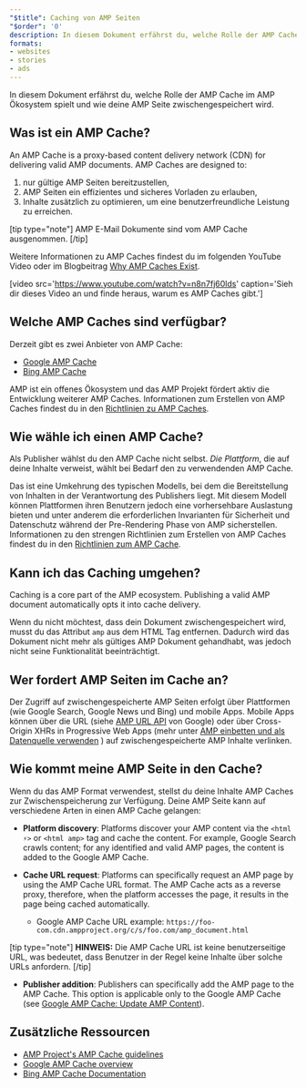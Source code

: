 ```yaml
---
"$title": Caching von AMP Seiten
"$order": '0'
description: In diesem Dokument erfährst du, welche Rolle der AMP Cache im AMP Ökosystem spielt und wie deine AMP Seite zwischengespeichert wird.
formats:
- websites
- stories
- ads
---
```


In diesem Dokument erfährst du, welche Rolle der AMP Cache im AMP Ökosystem spielt und wie deine AMP Seite zwischengespeichert wird.

## Was ist ein AMP Cache?

An AMP Cache is a proxy-based content delivery network (CDN) for delivering valid AMP documents. AMP Caches are designed to:

1. nur gültige AMP Seiten bereitzustellen,
2. AMP Seiten ein effizientes und sicheres Vorladen zu erlauben,
3. Inhalte zusätzlich zu optimieren, um eine benutzerfreundliche Leistung zu erreichen.

[tip type="note"] AMP E-Mail Dokumente sind vom AMP Cache ausgenommen. [/tip]

Weitere Informationen zu AMP Caches findest du im folgenden YouTube Video oder im Blogbeitrag [ Why AMP Caches Exist](https://medium.com/@pbakaus/why-amp-caches-exist-cd7938da2456).

[video src='https://www.youtube.com/watch?v=n8n7fj60lds' caption='Sieh dir dieses Video an und finde heraus, warum es AMP Caches gibt.']

## Welche AMP Caches sind verfügbar?

Derzeit gibt es zwei Anbieter von AMP Cache:

- [Google AMP Cache](https://developers.google.com/amp/cache/)
- [Bing AMP Cache](https://www.bing.com/webmaster/help/bing-amp-cache-bc1c884c)

AMP ist ein offenes Ökosystem und das AMP Projekt fördert aktiv die Entwicklung weiterer AMP Caches. Informationen zum Erstellen von AMP Caches findest du in den [Richtlinien zu AMP Caches](https://github.com/ampproject/amphtml/blob/master/spec/amp-cache-guidelines.md).

## Wie wähle ich einen AMP Cache?

Als Publisher wählst du den AMP Cache nicht selbst. *Die Plattform*, die auf deine Inhalte verweist, wählt bei Bedarf den zu verwendenden AMP Cache.

Das ist eine Umkehrung des typischen Modells, bei dem die Bereitstellung von Inhalten in der Verantwortung des Publishers liegt. Mit diesem Modell können Plattformen ihren Benutzern jedoch eine vorhersehbare Auslastung bieten und unter anderem die erforderlichen Invarianten für Sicherheit und Datenschutz während der Pre-Rendering Phase von AMP sicherstellen. Informationen zu den strengen Richtlinien zum Erstellen von AMP Caches findest du in den [Richtlinien zum AMP Cache](https://github.com/ampproject/amphtml/blob/master/spec/amp-cache-guidelines.md).

## Kann ich das Caching umgehen?

Caching is a core part of the AMP ecosystem. Publishing a valid AMP document automatically opts it into cache delivery.

Wenn du nicht möchtest, dass dein Dokument zwischengespeichert wird, musst du das Attribut `amp` aus dem HTML Tag entfernen. Dadurch wird das Dokument nicht mehr als gültiges AMP Dokument gehandhabt, was jedoch nicht seine Funktionalität beeinträchtigt.

## Wer fordert AMP Seiten im Cache an?

Der Zugriff auf zwischengespeicherte AMP Seiten erfolgt über Plattformen (wie Google Search, Google News und Bing) und mobile Apps. Mobile Apps können über die URL (siehe [AMP URL API](https://developers.google.com/amp/cache/use-amp-url) von Google) oder über Cross-Origin XHRs in Progressive Web Apps (mehr unter [AMP einbetten und als Datenquelle verwenden](../../../../documentation/guides-and-tutorials/integrate/amp-in-pwa.md) ) auf zwischengespeicherte AMP Inhalte verlinken.

<amp-img src="/static/img/docs/platforms_accessing_cache.png" width="1054" height="356" layout="responsive" alt="platforms and mobile apps access cached AMP pages"></amp-img>

## Wie kommt meine AMP Seite in den Cache?

Wenn du das AMP Format verwendest, stellst du deine Inhalte AMP Caches zur Zwischenspeicherung zur Verfügung. Deine AMP Seite kann auf verschiedene Arten in einen AMP Cache gelangen:

- **Platform discovery**:  Platforms discover your AMP content via the `<html ⚡>` or `<html amp>` tag and cache the content. For example, Google Search crawls content; for any identified and valid AMP pages, the content is added to the Google AMP Cache.

- **Cache URL request**: Platforms can specifically request an AMP page by using the AMP Cache URL format.  The AMP Cache acts as a reverse proxy, therefore, when the platform accesses the page, it results in the page being cached automatically.

    - Google AMP Cache URL example: `https://foo-com.cdn.ampproject.org/c/s/foo.com/amp_document.html`

[tip type="note"] **HINWEIS:** Die AMP Cache URL ist keine benutzerseitige URL, was bedeutet, dass Benutzer in der Regel keine Inhalte über solche URLs anfordern. [/tip]

- **Publisher addition**: Publishers can specifically add the AMP page to the AMP Cache.  This option is applicable only to the Google AMP Cache (see [Google AMP Cache: Update AMP Content](https://developers.google.com/amp/cache/update-cache)).

## Zusätzliche Ressourcen

- [AMP Project's AMP Cache guidelines](https://github.com/ampproject/amphtml/blob/master/spec/amp-cache-guidelines.md)
- [Google AMP Cache overview](https://developers.google.com/amp/cache/overview)
- [Bing AMP Cache Documentation](https://www.bing.com/webmaster/help/bing-amp-cache-bc1c884c)
